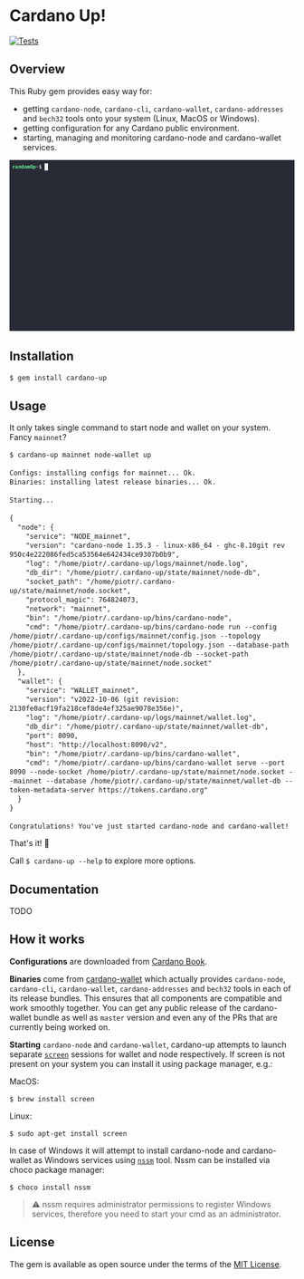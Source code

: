 # Cardano Up!

[![Tests](https://github.com/piotr-iohk/cardano-up/actions/workflows/tests.yml/badge.svg)](https://github.com/piotr-iohk/cardano-up/actions/workflows/tests.yml)

## Overview

This Ruby gem provides easy way for:
 - getting `cardano-node`, `cardano-cli`, `cardano-wallet`, `cardano-addresses` and `bech32` tools onto your system (Linux, MacOS or Windows).
 - getting configuration for any Cardano public environment.
 - starting, managing and monitoring cardano-node and cardano-wallet services.

<img src="cardano-up.gif" />

## Installation

    $ gem install cardano-up

## Usage

It only takes single command to start node and wallet on your system. Fancy `mainnet`?

    $ cardano-up mainnet node-wallet up

    Configs: installing configs for mainnet... Ok.
    Binaries: installing latest release binaries... Ok.

    Starting...

    {
      "node": {
        "service": "NODE_mainnet",
        "version": "cardano-node 1.35.3 - linux-x86_64 - ghc-8.10git rev 950c4e222086fed5ca53564e642434ce9307b0b9",
        "log": "/home/piotr/.cardano-up/logs/mainnet/node.log",
        "db_dir": "/home/piotr/.cardano-up/state/mainnet/node-db",
        "socket_path": "/home/piotr/.cardano-up/state/mainnet/node.socket",
        "protocol_magic": 764824073,
        "network": "mainnet",
        "bin": "/home/piotr/.cardano-up/bins/cardano-node",
        "cmd": "/home/piotr/.cardano-up/bins/cardano-node run --config /home/piotr/.cardano-up/configs/mainnet/config.json --topology /home/piotr/.cardano-up/configs/mainnet/topology.json --database-path /home/piotr/.cardano-up/state/mainnet/node-db --socket-path /home/piotr/.cardano-up/state/mainnet/node.socket"
      },
      "wallet": {
        "service": "WALLET_mainnet",
        "version": "v2022-10-06 (git revision: 2130fe0acf19fa218cef8de4ef325ae9078e356e)",
        "log": "/home/piotr/.cardano-up/logs/mainnet/wallet.log",
        "db_dir": "/home/piotr/.cardano-up/state/mainnet/wallet-db",
        "port": 8090,
        "host": "http://localhost:8090/v2",
        "bin": "/home/piotr/.cardano-up/bins/cardano-wallet",
        "cmd": "/home/piotr/.cardano-up/bins/cardano-wallet serve --port 8090 --node-socket /home/piotr/.cardano-up/state/mainnet/node.socket --mainnet --database /home/piotr/.cardano-up/state/mainnet/wallet-db --token-metadata-server https://tokens.cardano.org"
      }
    }

    Congratulations! You've just started cardano-node and cardano-wallet!

That's it! 🎉

Call `$ cardano-up --help` to explore more options.

## Documentation
TODO

## How it works

**Configurations** are downloaded from [Cardano Book](https://book.world.dev.cardano.org/environments.html).

**Binaries** come from [cardano-wallet](https://github.com/input-output-hk/cardano-wallet) which actually provides `cardano-node`, `cardano-cli`, `cardano-wallet`, `cardano-addresses` and `bech32` tools in each of its release bundles. This ensures that all components are compatible and work smoothly together. You can get any public release of the cardano-wallet bundle as well as `master` version and even any of the PRs that are currently being worked on.

**Starting** `cardano-node` and `cardano-wallet`,  cardano-up attempts to launch separate [`screen`](https://www.gnu.org/software/screen/) sessions for wallet and node respectively. If screen is not present on your system you can install it using package manager, e.g.:

MacOS:

    $ brew install screen

Linux:

    $ sudo apt-get install screen

In case of Windows it will attempt to install cardano-node and cardano-wallet as Windows services using [`nssm`](https://nssm.cc/) tool. Nssm can be installed via choco package manager:

    $ choco install nssm

> :warning: nssm requires administrator permissions to register Windows services, therefore you need to start your cmd as an administrator.

## License

The gem is available as open source under the terms of the [MIT License](https://opensource.org/licenses/MIT).
